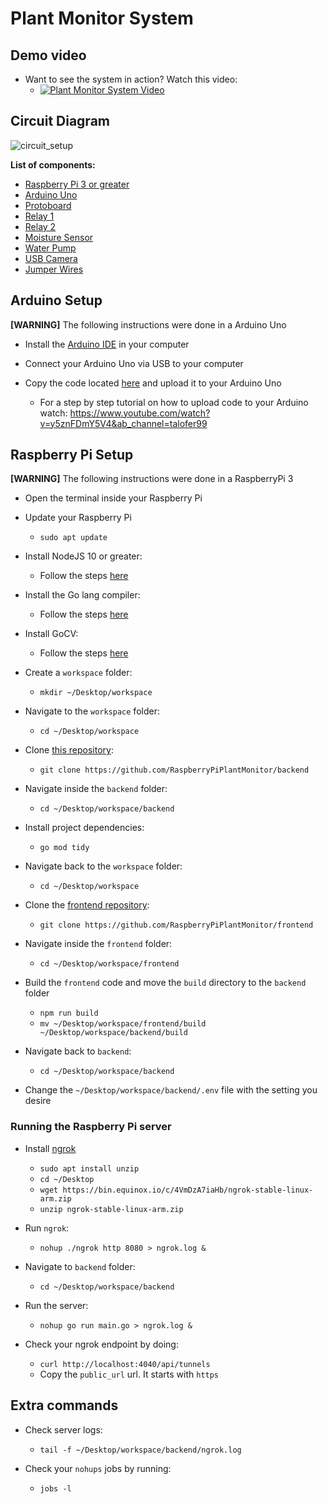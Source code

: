 # Plant Monitor System

## Demo video

* Want to see the system in action? Watch this video: 
   * [![Plant Monitor System Video](https://img.youtube.com/vi/XOIkH0mkq2M/0.jpg)](https://www.youtube.com/watch?v=XOIkH0mkq2M)

## Circuit Diagram

![circuit_setup](circuit_diagram.png) 

**List of components:**
* [Raspberry Pi 3 or greater](https://www.amazon.ca/CanaKit-Raspberry-Starter-Premium-Black/dp/B07BCC8PK7/ref=sr_1_5?dchild=1&keywords=raspberry+pi&qid=1624346134&sr=8-5)
* [Arduino Uno](https://www.amazon.ca/gp/product/B087DYDNGZ/ref=ppx_yo_dt_b_asin_title_o04_s01?ie=UTF8&psc=1)
* [Protoboard](https://www.amazon.ca/Breadboard-Solderless-Prototype-Distribution-Connecting/dp/B01EV6LJ7G/ref=sr_1_14?dchild=1&keywords=Protoboard&qid=1624346215&sr=8-14)
* [Relay 1](https://www.amazon.ca/Iot-Relay-Enclosed-High-power-Raspberry/dp/B00WV7GMA2/ref=sr_1_5?dchild=1&keywords=iot+relay&qid=1624346262&sr=8-5) 
* [Relay 2](https://www.amazon.ca/gp/product/B087DYDNGZ/ref=ppx_yo_dt_b_asin_title_o04_s01?ie=UTF8&psc=1)
* [Moisture Sensor](https://www.amazon.ca/gp/product/B087DYDNGZ/ref=ppx_yo_dt_b_asin_title_o04_s01?ie=UTF8&psc=1)
* [Water Pump](https://www.amazon.ca/gp/product/B087DYDNGZ/ref=ppx_yo_dt_b_asin_title_o04_s01?ie=UTF8&psc=1)
* [USB Camera](https://www.amazon.ca/Logitech-C920-Pro-Webcam-Black/dp/B00829D0GM/ref=sr_1_12?dchild=1&keywords=logitech+camera&qid=1624346663&sr=8-12)
* [Jumper Wires](https://www.amazon.ca/gp/product/B087DYDNGZ/ref=ppx_yo_dt_b_asin_title_o04_s01?ie=UTF8&psc=1)

## Arduino Setup

**[WARNING]** The following instructions were done in a Arduino Uno

* Install the [Arduino IDE](https://www.arduino.cc/en/software) in your computer

* Connect your Arduino Uno via USB to your computer

* Copy the code located [here](https://github.com/RaspberryPiPlantMonitor/arduino/blob/master/code/code.ino) and upload it to your Arduino Uno
    * For a step by step tutorial on how to upload code to your Arduino watch: https://www.youtube.com/watch?v=y5znFDmY5V4&ab_channel=talofer99

## Raspberry Pi Setup

**[WARNING]** The following instructions were done in a RaspberryPi 3

* Open the terminal inside your Raspberry Pi

* Update your Raspberry Pi
    * `sudo apt update`

* Install NodeJS 10 or greater:
    * Follow the steps [here](https://linuxize.com/post/how-to-install-node-js-on-raspberry-pi/)

* Install the Go lang compiler:
    * Follow the steps [here](https://pimylifeup.com/raspberry-pi-golang/)

* Install GoCV:
    * Follow the steps [here](https://github.com/hybridgroup/gocv)

* Create a `workspace` folder: 
    * `mkdir ~/Desktop/workspace`

* Navigate to the `workspace` folder: 
    * `cd ~/Desktop/workspace`

* Clone [this repository](https://github.com/RaspberryPiPlantMonitor/backend): 
    * `git clone https://github.com/RaspberryPiPlantMonitor/backend`

* Navigate inside the `backend` folder: 
    * `cd ~/Desktop/workspace/backend`

* Install project dependencies: 
    * `go mod tidy`

* Navigate back to the `workspace` folder: 
    * `cd ~/Desktop/workspace`

* Clone the [frontend repository](https://github.com/RaspberryPiPlantMonitor/frontend): 
    * `git clone https://github.com/RaspberryPiPlantMonitor/frontend`

* Navigate inside the `frontend` folder:
    * `cd ~/Desktop/workspace/frontend`

* Build the `frontend` code and move the `build` directory to the `backend` folder
    * `npm run build`
    * `mv ~/Desktop/workspace/frontend/build ~/Desktop/workspace/backend/build`

* Navigate back to `backend`:
    * `cd ~/Desktop/workspace/backend`

* Change the `~/Desktop/workspace/backend/.env` file with the setting you desire

### Running the Raspberry Pi server

* Install [ngrok](https://ngrok.com/)
    * `sudo apt install unzip`
    * `cd ~/Desktop`
    * `wget https://bin.equinox.io/c/4VmDzA7iaHb/ngrok-stable-linux-arm.zip`
    * `unzip ngrok-stable-linux-arm.zip`

* Run `ngrok`:
    * `nohup ./ngrok http 8080 > ngrok.log &`

* Navigate to `backend` folder:
    * `cd ~/Desktop/workspace/backend`

* Run the server:
    * `nohup go run main.go > ngrok.log &`

* Check your ngrok endpoint by doing:
    * `curl http://localhost:4040/api/tunnels`
    * Copy the `public_url` url. It starts with `https`

## Extra commands

* Check server logs:
    * `tail -f ~/Desktop/workspace/backend/ngrok.log`

* Check your `nohups` jobs by running:
    * `jobs -l`






